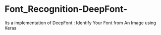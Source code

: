 # Font_Recognition-DeepFont-
Its a implementation of DeepFont : Identify Your Font from An Image using Keras
